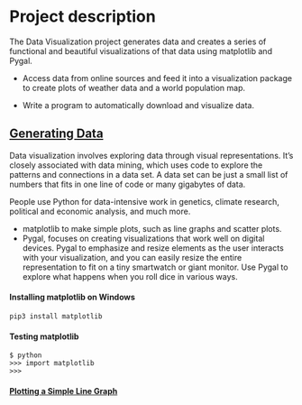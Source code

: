 # Project description
The Data Visualization project generates data and creates a series of functional and beautiful visualizations of that data using matplotlib and Pygal.

-  Access data from online sources and feed it into a visualization package to create plots of weather data and a world population map.

-  Write a program to automatically download and visualize data.

## <a href="https://github.com/talhatallat/Data-Visualization/blob/main/Generating%20Data/Plotting%20a%20Simple%20Line%20Graph.py">Generating Data<a/>
Data visualization involves exploring data through visual representations. It’s closely associated with data mining, which uses code to explore the patterns and connections in a data set. A data set can be just a small list of numbers that fits in one line of code or many gigabytes of data.


People use Python for data-intensive work in genetics, climate research, political and economic analysis, and much more.

-  matplotlib to make simple plots, such as line graphs and scatter plots.
-  Pygal, focuses on creating visualizations that work well on digital devices. Pygal to emphasize and resize elements as the user interacts with your visualization, and you can easily resize the entire representation to fit on a tiny smartwatch or giant monitor. Use Pygal to explore what happens when you roll dice in various ways.
#### Installing matplotlib on Windows
    pip3 install matplotlib 
#### Testing matplotlib
    $ python
    >>> import matplotlib
    >>>
#### <a href="https://github.com/talhatallat/Data-Visualization/blob/main/Generating%20Data/Plotting%20a%20Simple%20Line%20Graph.py">Plotting a Simple Line Graph<a/>

